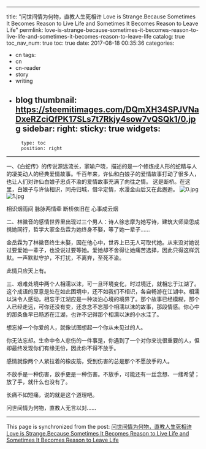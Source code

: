 
---
title: "问世间情为何物，直教人生死相许 Love is Strange.Because Sometimes It Becomes Reason to Live Life and Sometimes It Becomes Reason to Leave Life"
permlink: love-is-strange-because-sometimes-it-becomes-reason-to-live-life-and-sometimes-it-becomes-reason-to-leave-life
catalog: true
toc_nav_num: true
toc: true
date: 2017-08-18 00:35:36
categories:
- cn
tags:
- cn
- cn-reader
- story
- writing
- blog
thumbnail: https://steemitimages.com/DQmXH34SPJVNaDxeRZciQfPK17SLs7t7Rkjy4sow7vQSQk1/0.jpg
sidebar:
    right:
        sticky: true
widgets:
    -
        type: toc
        position: right
---


一、《白蛇传》的传说源远流长，家喻户晓，描述的是一个修炼成人形的蛇精与人的凄美动人的经典爱情故事。千百年来，许仙和白娘子的爱情故事打动了很多人，也让人们对许仙白娘子忠贞不渝的爱情故事充满了向往之情。
这是断桥。在这里，白娘子与许仙相识，同舟归城，借伞定情，水漫金山后又在此邂逅。
![0.jpg](https://steemitimages.com/DQmXH34SPJVNaDxeRZciQfPK17SLs7t7Rkjy4sow7vQSQk1/0.jpg)
![1.jpg](https://steemitimages.com/DQmWEgKVjG26vbc9Ne78QjPUoyh64VgfUnbnJk3yRCBJpKf/1.jpg)

相识烟雨间 脉脉两情牵 断桥依旧在 心事成云烟 

二、林徽音的感情世界里出现过三个男人：诗人徐志摩为她写诗，建筑大师梁思成携她同行，哲学大家金岳霖为她终身不娶，等了她一辈子......

金岳霖为了林徽音终生未娶，因在他心中，世界上已无人可取代她。从来没对她说过要爱她一辈子，也没说过要等她。爱她却不舍得让她痛苦选择，因此只得这样沉默。一声默默守护，不打扰，不离弃，至死不渝。

此情只应天上有。

三、艰难处境中两个人相濡以沫，可一旦环境变化，时过境迁，就相忘于江湖了。这个成语的原意是处在如此困境中，还不如我们不相识，各自畅游在江湖中。相濡以沫令人感动，相忘于江湖应是一种淡泊心境的境界了。那个故事已经模糊，那个人已经走远，可你还没有变，还念念不忘那个相濡以沫的故事，那段情感。你心中的那条鱼早已畅游在江湖，也许不记得那个相濡以沫的小水洼了。

想忘掉一个你爱的人，就像试图想起一个你从未见过的人。

你无法忘却。生命中令人悲伤的一件事是，你遇到了一个对你来说很重要的人，但却最终发现你们有缘无份，因此你不得不放手。

感情就像两个人紧拉着的橡皮筋，受到伤害的总是那个不愿放手的人。

不放手是一种伤害，放手更是一种伤害。不放手，可能还有一丝念想、一缕希望；放了手，就什么也没有了。

长痛不如短痛，说的就是这个道理吧。

问世间情为何物，直教人无言以对……

- - -

This page is synchronized from the post: [问世间情为何物，直教人生死相许 Love is Strange.Because Sometimes It Becomes Reason to Live Life and Sometimes It Becomes Reason to Leave Life](https://steemit.com/@bring/love-is-strange-because-sometimes-it-becomes-reason-to-live-life-and-sometimes-it-becomes-reason-to-leave-life)

